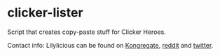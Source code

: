 clicker-lister
==============

Script that creates copy-paste stuff for Clicker Heroes.

Contact info:
Lilylicious can be found on [Kongregate](http://www.kongregate.com/accounts/Lilylicious), [reddit](http://www.reddit.com/user/SnickeringSaddle/) and [twitter](https://twitter.com/Lilyliciously).

